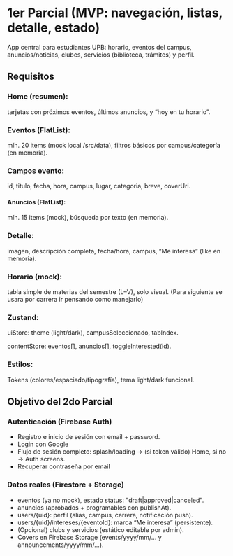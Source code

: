 # 1er Parcial (MVP: navegación, listas, detalle, estado)
App central para estudiantes UPB: horario, eventos del campus, anuncios/noticias, clubes, servicios (biblioteca, trámites) y perfil.

## Requisitos 
### Home (resumen): 
tarjetas con próximos eventos, últimos anuncios, y “hoy en tu horario”.

### Eventos (FlatList): 
mín. 20 items (mock local /src/data), filtros básicos por campus/categoría (en memoria).
### Campos evento: 
id, titulo, fecha, hora, campus, lugar, categoria, breve, coverUri.

#### Anuncios (FlatList): 
mín. 15 items (mock), búsqueda por texto (en memoria).

### Detalle: 
imagen, descripción completa, fecha/hora, campus, “Me interesa” (like en memoria).

### Horario (mock): 
tabla simple de materias del semestre (L–V), solo visual. (Para siguiente se usara por carrera ir pensando como manejarlo)

### Zustand:

uiStore: theme (light/dark), campusSeleccionado, tabIndex.

contentStore: eventos[], anuncios[], toggleInterested(id).

### Estilos:

Tokens (colores/espaciado/tipografía), tema light/dark funcional.

## Objetivo del 2do Parcial
### Autenticación (Firebase Auth)
- Registro e inicio de sesión con email + password.
- Login con Google
- Flujo de sesión completo: splash/loading → (si token válido) Home, si no → Auth screens.
- Recuperar contraseña por email
### Datos reales (Firestore + Storage)

- eventos (ya no mock), estado status: "draft|approved|canceled".
- anuncios (aprobados + programables con publishAt).
- users/{uid}: perfil (alias, campus, carrera, notificación push).
- users/{uid}/intereses/{eventoId}: marca “Me interesa” (persistente).
- (Opcional) clubs y servicios (estático editable por admin).
- Covers en Firebase Storage (events/yyyy/mm/… y announcements/yyyy/mm/…).